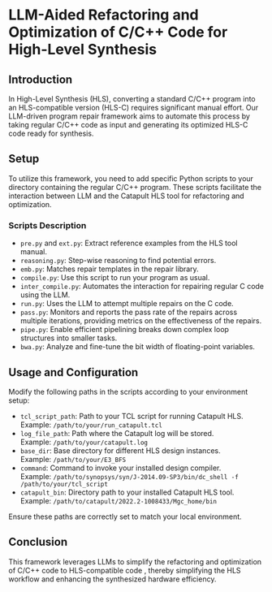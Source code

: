 # LLM-Aided Refactoring and Optimization of C/C++ Code for High-Level Synthesis

## Introduction
In High-Level Synthesis (HLS), converting a standard C/C++ program into an HLS-compatible version (HLS-C) requires significant manual effort. Our LLM-driven program repair framework aims to automate this process by taking regular C/C++ code as input and generating its optimized HLS-C code ready for synthesis.

## Setup
To utilize this framework, you need to add specific Python scripts to your directory containing the regular C/C++ program. These scripts facilitate the interaction between LLM and the Catapult HLS tool for refactoring and optimization.

### Scripts Description
- `pre.py` and `ext.py`: Extract reference examples from the HLS tool manual.
- `reasoning.py`: Step-wise reasoning to find potential errors.
- `emb.py`: Matches repair templates in the repair library.
- `compile.py`: Use this script to run your program as usual.
- `inter_compile.py`: Automates the interaction for repairing regular C code using the LLM.
- `run.py`: Uses the LLM to attempt multiple repairs on the C code.
- `pass.py`: Monitors and reports the pass rate of the repairs across multiple iterations, providing metrics on the effectiveness of the repairs.
- `pipe.py`: Enable efficient pipelining breaks down complex loop structures into smaller tasks.
- `bwa.py`: Analyze and fine-tune the bit width of floating-point variables.

## Usage and Configuration
Modify the following paths in the scripts according to your environment setup:
- `tcl_script_path`: Path to your TCL script for running Catapult HLS.  
Example: `/path/to/your/run_catapult.tcl`
- `log_file_path`: Path where the Catapult log will be stored.  
Example: `/path/to/your/catapult.log`
- `base_dir`: Base directory for different HLS design instances.  
Example: `/path/to/your/E3_BFS`
- `command`: Command to invoke your installed design compiler.  
Example: `/path/to/synopsys/syn/J-2014.09-SP3/bin/dc_shell -f /path/to/your/tcl_script`
- `catapult_bin`: Directory path to your installed Catapult HLS tool.  
Example: `/path/to/catapult/2022.2-1008433/Mgc_home/bin`

Ensure these paths are correctly set to match your local environment.

## Conclusion
This framework leverages LLMs to simplify the refactoring and optimization of C/C++ code to HLS-compatible code , thereby simplifying the HLS workflow and enhancing the synthesized hardware efficiency.
